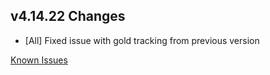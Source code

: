 ## v4.14.22 Changes

* [All] Fixed issue with gold tracking from previous version

[Known Issues](https://support.tradeskillmaster.com/en_US/known_issues)
